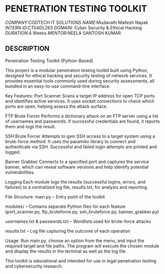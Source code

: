 # PENETRATION TESTING TOOLKIT
*COMPANY*:CODTECH IT SOLUTIONS
*NAME*:Mudavath Mallesh Nayak
*INTERN ID*:CT04DL263
*DOMAIN*: Cyber Security & Ethical Hacking
*DURATION*:4 Weeks
*MENTOR*:NEELA SANTOSH KUMAR

## DESCRIPTION ##
Penetration Testing Toolkit (Python-Based)

This project is a modular penetration testing toolkit built using Python, designed for ethical hacking and security testing of network services. It provides essential tools commonly used during security assessments, all bundled in an easy-to-use command-line interface.

Key Features:
Port Scanner
Scans a target IP address for open TCP ports and identifies active services. It uses socket connections to check which ports are open, helping assess the attack surface.

FTP Brute Forcer
Performs a dictionary attack on an FTP server using a list of usernames and passwords. If successful credentials are found, it reports them and logs the result.

SSH Brute Forcer
Attempts to gain SSH access to a target system using a brute-force method. It uses the paramiko library to connect and authenticate via SSH. Successful and failed login attempts are printed and logged.

Banner Grabber
Connects to a specified port and captures the service banner, which can reveal software versions and help identify potential vulnerabilities.

Logging
Each module logs the results (successful logins, errors, and failures) to a centralized log file, results.txt, for analysis and reporting.

File Structure:
main.py – Entry point of the toolkit

modules/ – Contains separate Python files for each feature (port_scanner.py, ftp_bruteforce.py, ssh_bruteforce.py, banner_grabber.py)

usernames.txt & passwords.txt – Wordlists used for brute-force attacks

results.txt – Log file capturing the outcome of each operation

Usage:
Run main.py, choose an option from the menu, and input the required target and file paths. The program will execute the chosen module and display the results in the terminal as well as the log file.

This toolkit is educational and intended for use in legal penetration testing and cybersecurity research.


